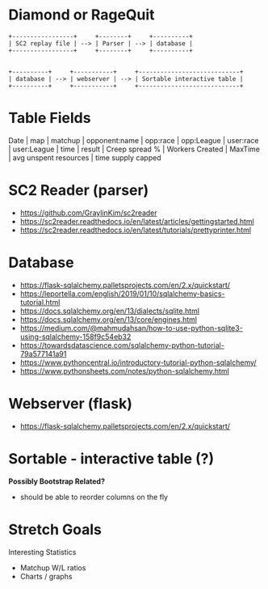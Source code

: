 # Diamond or RageQuit

```
+-----------------+     +--------+     +----------+
| SC2 replay file | --> | Parser | --> | database |
+-----------------+     +--------+     +----------+


+----------+     +-----------+     +----------------------------+
| database | --> | webserver | --> | Sortable interactive table |
+----------+     +-----------+     +----------------------------+
```

# Table Fields

Date | map | matchup | opponent:name | opp:race | opp:League | user:race | user:League | time | result |  Creep spread % | Workers Created | MaxTime | avg unspent resources | time supply capped




# SC2 Reader (parser)
* https://github.com/GraylinKim/sc2reader
* https://sc2reader.readthedocs.io/en/latest/articles/gettingstarted.html
* https://sc2reader.readthedocs.io/en/latest/tutorials/prettyprinter.html


# Database 
* https://flask-sqlalchemy.palletsprojects.com/en/2.x/quickstart/
* https://leportella.com/english/2019/01/10/sqlalchemy-basics-tutorial.html
* https://docs.sqlalchemy.org/en/13/dialects/sqlite.html
* https://docs.sqlalchemy.org/en/13/core/engines.html
* https://medium.com/@mahmudahsan/how-to-use-python-sqlite3-using-sqlalchemy-158f9c54eb32
* https://towardsdatascience.com/sqlalchemy-python-tutorial-79a577141a91
* https://www.pythoncentral.io/introductory-tutorial-python-sqlalchemy/
* https://www.pythonsheets.com/notes/python-sqlalchemy.html


# Webserver (flask)
* https://flask-sqlalchemy.palletsprojects.com/en/2.x/quickstart/


# Sortable - interactive table (?)
**Possibly Bootstrap Related?**
* should be able to reorder columns on the fly




# Stretch Goals
Interesting Statistics
- Matchup W/L ratios
- Charts / graphs


